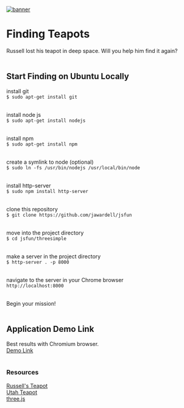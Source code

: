 [![banner](https://mypages.valdosta.edu/jawardell/banner.png "banner")](https://github.com/jawardell/jsfun/blob/master/threesimple/textures/banner.png "banner")
# Finding Teapots
Russell lost his teapot in deep space. Will you help him find it again? 
<br><br>
## Start Finding on Ubuntu Locally
install git<br>
`$ sudo apt-get install git`<br><br>

install node js<br>
`$ sudo apt-get install nodejs`<br><br>

install npm<br>
`$ sudo apt-get install npm`<br><br>

create a symlink to node (optional)<br>
`$ sudo ln -fs /usr/bin/nodejs /usr/local/bin/node`<br><br>

install http-server<br>
`$ sudo npm install http-server`<br><br>

clone this repository<br>
`$ git clone https://github.com/jawardell/jsfun`<br><br>

move into the project directory<br>
`$ cd jsfun/threesimple`<br><br>

make a server in the project directory<br>
`$ http-server . -p 8000`<br><br>

navigate to the server in your Chrome browser<br>
`http://localhost:8000`<br><br>

Begin your mission!<br><br>

## Application Demo Link
Best results with Chromium browser. 
<br>[Demo Link](https://jawardellteapot.herokuapp.com) <br><br>
### Resources
[Russell's Teapot](https://www.youtube.com/watch?v=scC7gY227Cc&t=0m26s "Russell's Teapot")<br>
[Utah Teapot](https://en.wikipedia.org/wiki/Utah_teapot "Utah Teapot")<br>
[three.js](https://en.wikipedia.org/wiki/Three.js "three.js")<br>

